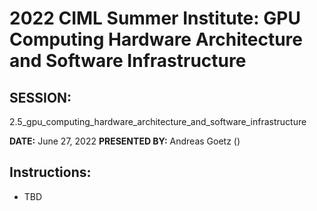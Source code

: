 # 2022 CIML Summer Institute:   GPU Computing Hardware Architecture and Software Infrastructure

## SESSION: 
 2.5_gpu_computing_hardware_architecture_and_software_infrastructure

**DATE:** June 27, 2022
**PRESENTED BY:** Andreas Goetz ()

## Instructions:
* TBD
